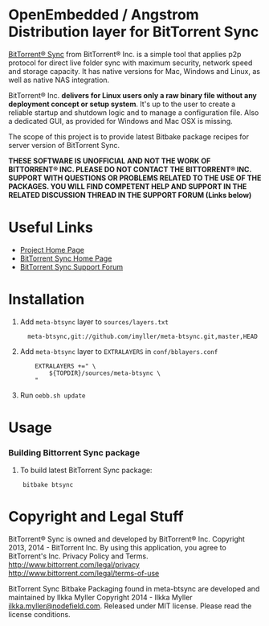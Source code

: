 OpenEmbedded / Angstrom Distribution layer for BitTorrent Sync 
==============================================================

[BitTorrent&reg; Sync][1] from BitTorrent&reg; Inc. is a simple tool that
applies p2p protocol for direct live folder sync with maximum security, network
speed and storage capacity. It has native versions for Mac, Windows and Linux,
as well as native NAS integration.

BitTorrent&reg; Inc. __delivers for Linux users only a raw binary file without
any deployment concept or setup system__. It's up to the user to create a
reliable startup and shutdown logic and to manage a configuration file. Also a
dedicated GUI, as provided for Windows and Mac OSX is missing.

The scope of this project is to provide latest Bitbake package recipes for 
server version of BitTorrent Sync.

**THESE SOFTWARE IS UNOFFICIAL AND NOT THE WORK OF BITTORRENT&reg; INC.
PLEASE DO NOT CONTACT THE BITTORRENT&reg; INC. SUPPORT WITH QUESTIONS OR
PROBLEMS RELATED TO THE USE OF THE PACKAGES. YOU WILL FIND COMPETENT HELP
AND SUPPORT IN THE RELATED DISCUSSION THREAD IN THE SUPPORT FORUM (Links
below)**


Useful Links
============

- [Project Home Page][2]
- [BitTorrent Sync Home Page][1]
- [BitTorrent Sync Support Forum][3]

[1]: http://www.bittorrent.com/sync
[2]: http://www.yeasoft.com/site/projects:btsync-deb
[3]: http://forum.bittorrent.com/forum/107-bittorrent-sync/

Installation
============

1. Add `meta-btsync` layer to `sources/layers.txt`

    ```
      meta-btsync,git://github.com/imyller/meta-btsync.git,master,HEAD
    ```
    
2. Add `meta-btsync` layer to `EXTRALAYERS` in `conf/bblayers.conf`

    ```
        EXTRALAYERS +=" \
            ${TOPDIR}/sources/meta-btsync \
        "
    ```
  
3. Run `oebb.sh update`

Usage
=====

### Building Bittorrent Sync package

1. To build latest BitTorrent Sync package:

```
    bitbake btsync
```

Copyright and Legal Stuff
========================

BitTorrent® Sync is owned and developed by BitTorrent® Inc.
Copyright 2013, 2014 - BitTorrent Inc.
By using this application, you agree to BitTorrent's Inc. Privacy Policy and Terms.
http://www.bittorrent.com/legal/privacy
http://www.bittorrent.com/legal/terms-of-use

BitTorrent Sync Bitbake Packaging found in meta-btsync are developed and maintained by Ilkka Myller
Copyright 2014 - Ilkka Myller <ilkka.myller@nodefield.com>.
Released under MIT license. Please read the license conditions.

